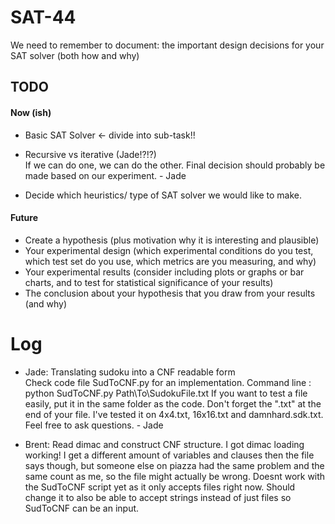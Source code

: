 # SAT-44
We need to remember to document: the important design decisions for your SAT solver (both how and why)

## TODO
#### Now (ish)
- Basic SAT Solver <- divide into sub-task!!
- Recursive vs iterative (Jade!?!?)  
      If we can do one, we can do the other. Final decision should probably be made based on our experiment. - Jade

- Decide which heuristics/ type of SAT solver we would like to make.

#### Future
- Create a hypothesis (plus motivation why it is interesting and plausible)
- Your experimental design (which experimental conditions do you test, which test set do you use, which metrics are you measuring, and why)
- Your experimental results (consider including plots or graphs or bar charts, and to test for statistical significance of your results)
- The conclusion about your hypothesis that you draw from your results (and why)

# Log
- Jade: Translating sudoku into a CNF readable form  
    Check code file SudToCNF.py for an implementation. Command line : python SudToCNF.py Path\To\SudokuFile.txt
    If you want to test a file easily, put it in the same folder as the code. Don't forget the ".txt" at the end of your file.
    I've tested it on 4x4.txt, 16x16.txt and damnhard.sdk.txt. Feel free to ask questions. - Jade

- Brent:  Read dimac and construct CNF structure.
    I got dimac loading working! I get a different amount of variables and clauses then the file says though, but someone else on piazza had the same problem and the same count as me, so the file might actually be wrong. Doesnt work with the SudToCNF script yet as it only accepts files right now. Should change it to also be able to accept strings instead of just files so SudToCNF can be an input.


